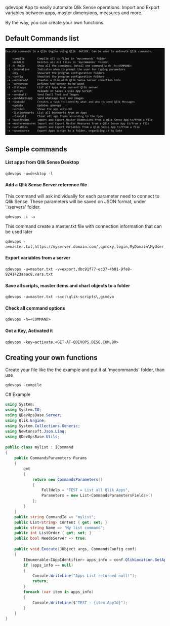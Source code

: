 ﻿qdevops
App to easily automate Qlik Sense operations. 
Import and Export variables between apps, master dimensions, measures and more.

By the way, you can create your own functions.

## Default Commands list
![Commands](images/commands.png)
## Sample commands
#### List apps from Qlik Sense Desktop
```
qdevops -u=desktop -l
```
#### Add a Qlik Sense Server reference file
This command will ask individually for each parameter need to connect to Qlik Sense. These parameters will be saved on JSON format, under '.\servers' folder.
```
qdevops -i -a
```
This command create a master.txt file with connection information that can be used later
```
qdevops -a=master.txt,https://myserver.domain.com/,qproxy,login,MyDomain\MyUser,MyPass
```


#### Export variables from a server
```
qdevops -u=master.txt -v=export,dbc91f77-ec37-4b01-9fe8-9241423aaac8,vars.txt
```



#### Save all scripts, master items and chart objects to a folder
```
qdevops -u=master.txt -s=c:\qlik-scripts\,gsmdvo
```


#### Check all command options
```
qdevops -h=<COMMAND>
```

#### Got a Key, Activated it
```
qdevops -key=activate,<GET-AT-QDEVOPS.DESQ.COM.BR>
```




## Creating your own functions
Create your file like the the example and put it at 'mycommands' folder, than use 
```
qdevops -compile
```
C# Example 

```csharp
using System;
using System.IO;
using QDevOpsBase.Server;
using Qlik.Engine;
using System.Collections.Generic;
using Newtonsoft.Json.Linq;
using QDevOpsBase.Utils;

public class mylist : ICommand
{
	public CommandsParameters Params
	{
		get
		{
			return new CommandsParameters()
			{
				FullHelp = "TEST = List all Qlik Apps",
				Parameters = new List<CommandsParametersFields>()
			};
		}
	}
	public string CommandId => "mylist";
	public List<string> Content { get; set; }
	public string Name => "My list command";
	public int ListOrder { get; set; }
	public bool NeedsServer => true;

	public void Execute(JObject args, CommandsConfig conf)
	{
		IEnumerable<IAppIdentifier> apps_info = conf.QlikLocation.GetAppIdentifiers();
		if (apps_info == null)
		{
			Console.WriteLine("Apps List returned null!");
			return;
		}
		foreach (var item in apps_info)
		{
			Console.WriteLine($"TEST - {item.AppId}");
		}
	}
}


```